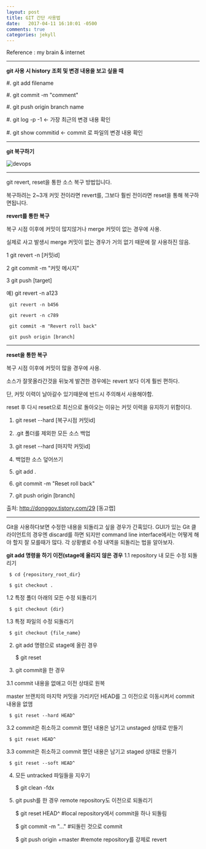```yaml
---
layout: post
title: GIT 간단 사용법
date:   2017-04-11 16:10:01 -0500
comments: true
categories: jekyll
---
```


Reference : my brain & internet


---
**git 사용 시 history 조회 및 변경 내용을 보고 싶을 때**

#. git add filename

#. git commit -m "comment"

#. git push origin branch name

#. git log -p -1 <- 가장 최근의 변경 내용 확인

#. git show commitid <- commit 로 파일의 변경 내용 확인
 
---

**git 복구하기**

![devops]({{http://realx1017.github.io}}/git_recovery.png)

---

git revert, reset을 통한 소스 복구 방법입니다.

복구하려는 2~3개 커밋 전이라면 revert를, 그보다 훨씬 전이라면 reset을 통해 복구하면됩니다.


**revert를 통한 복구**

복구 시점 이후에 커밋이 많지않거나 merge 커밋이 없는 경우에 사용.

실제로 사고 발생시 merge 커밋이 없는 경우가 거의 없기 때문에 잘 사용하진 않음.

1 git revert -n [커밋id]

2 git commit -m "커밋 메시지"

3 git push [target]

예) git revert -n a123

     git revert -n b456

     git revert -n c789

     git commit -m "Revert roll back"

     git push origin [branch]
---

**reset을 통한 복구**

복구 시점 이후에 커밋이 많을 경우에 사용.

소스가 잘못올라간것을 뒤늦게 발견한 경우에는 revert 보다 이게 훨씬 편하다.

단, 커밋 이력이 날아갈수 있기때문에 반드시 주의해서 사용해야함.

reset 후 다시 reset으로 최신으로 돌아오는 이유는 커밋 이력을 유지하기 위함이다.

1) git reset --hard [복구시점 커밋id]

2) .git 폴더를 제외한 모든 소스 백업

3) git reset --hard [마지막 커밋id]

4) 백업한 소스 덮어쓰기

5) git add .

6) git commit -m "Reset roll back"

7) git push origin [branch]


출처: http://donggov.tistory.com/29 [동고랩]

---
Git을 사용하다보면 수정한 내용을 되돌리고 싶을 경우가 간혹있다. GUI가 있는 Git 클라이언트의 경우엔 discard를 하면 되지만 command line interface에서는 어떻게 해야 할지 잘 모를때가 많다. 각 상황별로 수정 내역을 되돌리는 법을 알아보자.

**git add 명령을 하기 이전(stage에 올리지 않은 경우**
1.1 repository 내 모든 수정 되돌리기

     $ cd {repository_root_dir}

     $ git checkout .


1.2 특정 폴더 아래의 모든 수정 되돌리기

     $ git checkout {dir}

1.3 특정 파일의 수정 되돌리기

     $ git checkout {file_name}

2. git add 명령으로 stage에 올린 경우

     $ git reset

3. git commit을 한 경우

3.1 commit 내용을 없애고 이전 상태로 원복

master 브랜치의 마지막 커밋을 가리키던 HEAD를 그 이전으로 이동시켜서 commit 내용을 없앰

     $ git reset --hard HEAD^

3.2 commit은 취소하고 commit 했던 내용은 남기고 unstaged 상태로 만들기

     $ git reset HEAD^

3.3 commit은 취소하고 commit 했던 내용은 남기고 staged 상태로 만들기

     $ git reset --soft HEAD^

4. 모든 untracked 파일들을 지우기

     $ git clean -fdx

5. git push를 한 경우 remote repository도 이전으로 되돌리기

     $ git reset HEAD^  #local repository에서 commit을 하나 되돌림

     $ git commit -m "..."  #되돌린 것으로 commit

     $ git push origin +master #remote repository를 강제로 revert

